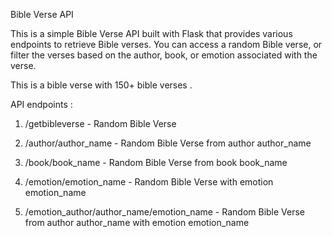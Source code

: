 Bible Verse API

This is a simple Bible Verse API built with Flask that provides various endpoints to retrieve Bible verses. You can access a random Bible verse, or filter the verses based on the author, book, or emotion associated with the verse.

This is a bible verse with 150+ bible verses .

API endpoints : 

1) /getbibleverse - Random Bible Verse 
   
2) /author/author_name - Random Bible Verse from author author_name 
 
3) /book/book_name - Random Bible Verse from book book_name 
 
4) /emotion/emotion_name - Random Bible Verse with emotion emotion_name 
 
5) /emotion_author/author_name/emotion_name - Random Bible Verse from author author_name with emotion emotion_name
